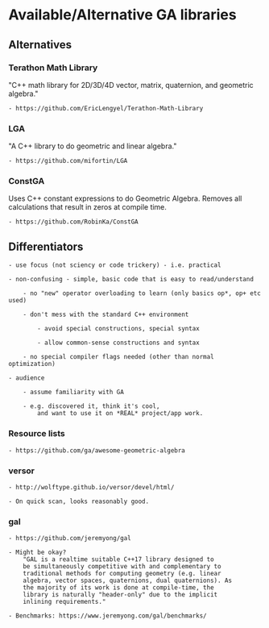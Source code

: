 
# Available/Alternative GA libraries


## Alternatives

### Terathon Math Library

"C++ math library for 2D/3D/4D vector, matrix, quaternion, and geometric algebra."

	- https://github.com/EricLengyel/Terathon-Math-Library

### LGA

"A C++ library to do geometric and linear algebra."

	- https://github.com/mifortin/LGA

### ConstGA

Uses C++ constant expressions to do Geometric Algebra. Removes
all calculations that result in zeros at compile time.

	- https://github.com/RobinKa/ConstGA


## Differentiators

	- use focus (not sciency or code trickery) - i.e. practical

	- non-confusing - simple, basic code that is easy to read/understand

		- no "new" operator overloading to learn (only basics op*, op+ etc used)

		- don't mess with the standard C++ environment

			- avoid special constructions, special syntax

			- allow common-sense constructions and syntax

		- no special compiler flags needed (other than normal optimization)

	- audience

		- assume familiarity with GA

		- e.g. discovered it, think it's cool,
			and want to use it on *REAL* project/app work.


### Resource lists

	- https://github.com/ga/awesome-geometric-algebra

### versor

	- http://wolftype.github.io/versor/devel/html/

	- On quick scan, looks reasonably good.

### gal

	- https://github.com/jeremyong/gal

	- Might be okay?
		"GAL is a realtime suitable C++17 library designed to
		be simultaneously competitive with and complementary to
		traditional methods for computing geometry (e.g. linear
		algebra, vector spaces, quaternions, dual quaternions). As
		the majority of its work is done at compile-time, the
		library is naturally "header-only" due to the implicit
		inlining requirements."

	- Benchmarks: https://www.jeremyong.com/gal/benchmarks/


